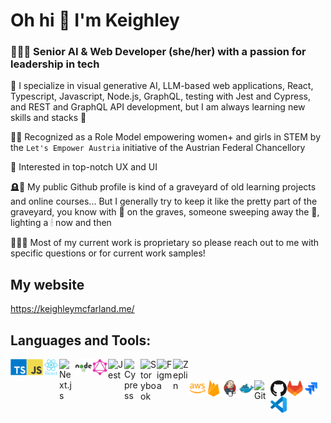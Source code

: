 # Oh hi 👋 I'm Keighley

### 👩🏻‍💻 Senior AI & Web Developer (she/her) with a passion for leadership in tech

🔧 I specialize in visual generative AI, LLM-based web applications, React, Typescript, Javascript, Node.js, GraphQL, testing with Jest and Cypress, and REST and GraphQL API development, but I am always learning new skills and stacks 🧠

💪🏾 Recognized as a Role Model empowering women+ and girls in STEM by the `Let's Empower Austria` initiative of the Austrian Federal Chancellory

🎨 Interested in top-notch UX and UI

🪦💾 My public Github profile is kind of a graveyard of old learning projects and online courses... But I generally try to keep it like the pretty part of the graveyard, you know with 💐 on the graves, someone sweeping away the 🍂, lighting a 🕯 now and then

🏋🏼‍♀️ Most of my current work is proprietary so please reach out to me with specific questions or for current work samples!
<br/>

## My website

https://keighleymcfarland.me/

## Languages and Tools:

<img align="left" alt="TypeScript" width="26px" src="https://raw.githubusercontent.com/devicons/devicon/master/icons/typescript/typescript-original.svg" />
<img align="left" alt="JavaScript" width="26px" src="https://raw.githubusercontent.com/devicons/devicon/master/icons/javascript/javascript-original.svg" />
<img align="left" alt="React" width="26px" src="https://raw.githubusercontent.com/devicons/devicon/master/icons/react/react-original-wordmark.svg" />
<img align="left" alt="Next.js" width="26px" src="https://cdn.worldvectorlogo.com/logos/nextjs-2.svg" />
<img align="left" alt="Node.js" width="26px" src="https://raw.githubusercontent.com/devicons/devicon/master/icons/nodejs/nodejs-original-wordmark.svg" />
<img align="left" alt="GraphQL" width="26px" src="https://github.com/devicons/devicon/blob/master/icons/graphql/graphql-plain.svg" />
<img align="left" alt="Jest" width="26px" src="https://www.vectorlogo.zone/logos/jestjsio/jestjsio-icon.svg" />
<img align="left" alt="Cypress" width="26px" src="https://github.com/cypress-io/cypress-icons/blob/master/src/logo/cypress-io-logo-round.svg" />
<img align="left" alt="Storybook" width="26px" src="https://iconape.com/wp-content/files/qa/371510/svg/371510.svg" />
<img align="left" alt="Figma" width="26px" src="https://www.vectorlogo.zone/logos/figma/figma-icon.svg" />
<img align="left" alt="Zeplin" width="26px" src="https://cdn.worldvectorlogo.com/logos/zeplin.svg" />

<br/><br/>
<img align="left" alt="AWS" width="26px" src="https://github.com/devicons/devicon/blob/master/icons/amazonwebservices/amazonwebservices-plain-wordmark.svg" />
<img align="left" alt="Firebase" width="26px" src="https://github.com/devicons/devicon/blob/master/icons/firebase/firebase-plain.svg" />
<img align="left" alt="Jenkins" width="26px" src="https://github.com/devicons/devicon/blob/master/icons/jenkins/jenkins-original.svg" />
<img align="left" alt="Docker" width="26px" src="https://github.com/devicons/devicon/blob/master/icons/docker/docker-original.svg" />
<img align="left" alt="Git" width="26px" src="https://www.vectorlogo.zone/logos/git-scm/git-scm-icon.svg" />
<img align="left" alt="GitHub" width="26px" src="https://raw.githubusercontent.com/github/explore/78df643247d429f6cc873026c0622819ad797942/topics/github/github.png" />
<img align="left" alt="Gitlab" width="26px" src="https://github.com/devicons/devicon/blob/master/icons/gitlab/gitlab-original.svg" />
<img align="left" alt="Jira" width="26px" src="https://github.com/devicons/devicon/blob/master/icons/jira/jira-original.svg" />
<img align="left" alt="Visual Studio Code" width="26px" src="https://raw.githubusercontent.com/github/explore/80688e429a7d4ef2fca1e82350fe8e3517d3494d/topics/visual-studio-code/visual-studio-code.png" />

<br/>

<!--
**keighleymcf/keighleymcf** is a ✨ _special_ ✨ repository because its `README.md` (this file) appears on your GitHub profile.

Oh hey there! You must think my profile is cool because you're looking at the raw README. 
Here is where I got many of the languages/tools icons: https://github.com/devicons/devicon
Check out this tutorial to spice up your github profile: https://www.youtube.com/watch?v=ECuqb5Tv9qI
-->
